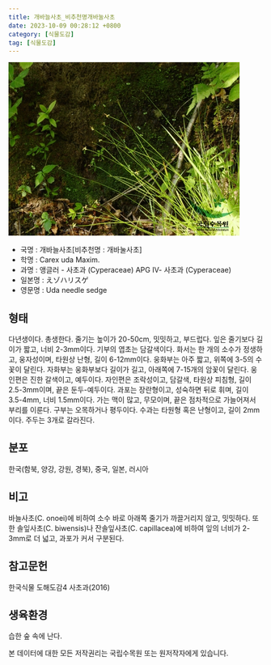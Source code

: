 ```yaml
---
title: 개바늘사초_비추천명개바눌사초
date: 2023-10-09 00:28:12 +0800
category: [식물도감]
tag: [식물도감]
---
```




![개바늘사초[비추천명 : 개바눌사초]](/assets/img/fileUpload/plants/basic/Cyperaceae/Carex/5059/5059_1_th2.jpg)
- 국명 : 개바늘사초[비추천명 : 개바눌사초]
- 학명 : Carex uda Maxim.
- 과명 : 앵글러 - 사초과 (Cyperaceae) APG Ⅳ- 사초과 (Cyperaceae)
- 일본명 : えゾハリスゲ
- 영문명 : Uda needle sedge


## 형태
다년생이다. 총생한다. 줄기는 높이가 20-50cm, 밋밋하고, 부드럽다. 잎은 줄기보다 길이가 짧고, 너비 2-3mm이다. 기부의 엽초는 담갈색이다. 화서는 한 개의 소수가 정생하고, 웅자성이며, 타원상 난형, 길이 6-12mm이다. 웅화부는 아주 짧고, 위쪽에 3-5의 수꽃이 달린다. 자화부는 웅화부보다 길이가 길고, 아래쪽에 7-15개의 암꽃이 달린다. 웅인편은 진한 갈색이고, 예두이다. 자인편은 조락성이고, 담갈색, 타원상 피침형, 길이 2.5-3mm이며, 끝은 둔두-예두이다. 과포는 장란형이고, 성숙하면 뒤로 휘며, 길이 3.5-4mm, 너비 1.5mm이다. 가는 맥이 많고, 무모이며, 끝은 점차적으로 가늘어져서 부리를 이룬다. 구부는 오목하거나 평두이다. 수과는 타원형 혹은 난형이고, 길이 2mm이다. 주두는 3개로 갈라진다.
## 분포
한국(함북, 양강, 강원, 경북), 중국, 일본, 러시아
## 비고
바늘사초(C. onoei)에 비하여 소수 바로 아래쪽 줄기가 까끌거리지 않고, 밋밋하다. 또한 솔잎사초(C. biwensis)나 잔솔잎사초(C. capillacea)에 비하여 잎의 너비가 2-3mm로 더 넓고, 과포가 커서 구분된다.
## 참고문헌
한국식물 도해도감4 사초과(2016)
## 생육환경
습한 숲 속에 난다.






본 데이터에 대한 모든 저작권리는 국립수목원 또는 원저작자에게 있습니다.
